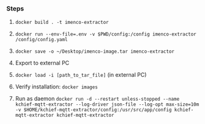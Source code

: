 ### Steps
1. `docker build . -t imenco-extractor`
2. `docker run --env-file=.env -v $PWD/config:/config imenco-extractor /config/config.yaml`

3. `docker save -o ~/Desktop/imenco-image.tar imenco-extractor`
4. Export to external PC
5. `docker load -i [path_to_tar_file]` (in external PC)
6. Verify installation: `docker images`
7. Run as daemon `docker run -d --restart unless-stopped --name kchief-mqtt-extractor --log-driver json-file --log-opt max-size=10m -v $HOME/kchief-mqtt-extractor/config:/usr/src/app/config kchief-mqtt-extractor kchief-mqtt-extractor`